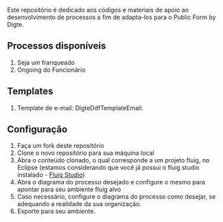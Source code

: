Este repositório é dedicado aos códigos e materiais de apoio ao desenvolvimento de processos a fim de adapta-los para o Public Form by Digte.

## Processos disponíveis
1. Seja um franqueado
2. Ongoing do Funcionário

## Templates
1. Template de e-mail: DigteDdfTemplateEmail.

## Configuração
1. Faça um fork deste repositório
2. Clone o novo repositório para sua máquina local
3. Abra o conteúdo clonado, o qual corresponde a um projeto fluig, no Eclipse (estamos considerando que você já possui o fluig studio instalado - [Fluig Studio](https://tdn.totvs.com/display/public/fluig/Fluig+Studio))
4. Abra o diagrama do processo desejado e configure o mesmo para apontar para seu ambiente fluig alvo
5. Caso necessário, configure o diagrama do processo como desejar, se adequando a realidade da sua organização.
6. Exporte para seu ambiente.